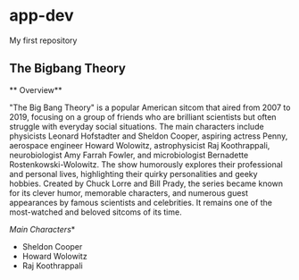 # app-dev
My first repository

## The Bigbang Theory

** Overview**

"The Big Bang Theory" is a popular American sitcom that aired from 2007 to 2019, focusing on a group of friends who are brilliant scientists but often struggle with everyday social situations. The main characters include physicists Leonard Hofstadter and Sheldon Cooper, aspiring actress Penny, aerospace engineer Howard Wolowitz, astrophysicist Raj Koothrappali, neurobiologist Amy Farrah Fowler, and microbiologist Bernadette Rostenkowski-Wolowitz. The show humorously explores their professional and personal lives, highlighting their quirky personalities and geeky hobbies. Created by Chuck Lorre and Bill Prady, the series became known for its clever humor, memorable characters, and numerous guest appearances by famous scientists and celebrities. It remains one of the most-watched and beloved sitcoms of its time.

*Main Characters**
- Sheldon Cooper
- Howard Wolowitz
- Raj Koothrappali

  

